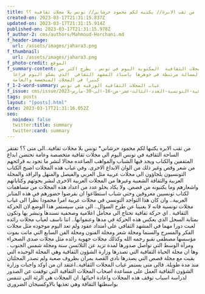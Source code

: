 ```yaml
---
title: من ثقب الابرة// يكتبه لكم محمود حرشاني// تونس بلا مجلات ثقافية ؟؟
created-on: 2023-03-17T21:31:15.837Z
updated-on: 2023-03-17T21:31:15.914Z
published-on: 2023-03-17T21:31:15.978Z
f_author-2: cms/authors/Mahmoud-Horchani.md
f_header-image:
  url: /assets/images/jahara3.png
f_thumbnail:
  url: /assets/images/jahara3.png
f_photo-credit: الموقع
f_summary-content: غياب المجلات الثقافية  المكتوبة اليوم في تونس . يطرح اكثر من
  سؤال والمسالة مرتبطة في جوهرها باسناد المشهد الثقافي  الذي يشكو اليوم فراغا
  كبيرا في المجلات المنحصصة والعامة
f_1-2-word-summary: غياب المجلات الثقافية الورقية في تونس
f_issue: cms/issue/مجلة-الثقافية-التونسية-العدد-الثالث-عشر-من-16-الى-30-مارس-2023.md
tags: posts
layout: "[posts].html"
date: 2023-03-17T21:31:16.052Z
seo:
  noindex: false
  twitter:title: summary
  twitter:card: summary
---
```

من ثقب الابره يكتبها لكم محمود  حرشاني* تونس بلا مجلات ثقافية..الى متى ؟؟ تفتقر الساحة الثقافية   في تونس اليوم الى مجلات ثقافية متخصصة وعامة   تحتضن ابداع  المثقفين والكتاب ويجد فيها الشباب والمواهب الصاعده مجالا   لنشر ما تجود به قرائحهم من شعر وقص  وغير ذلك من الوان الابداع الاخرى. وفي غياب هذه المجلات اصبح الكتاب التونسيون يلجاؤون الى مجلات عربية مثل العربي والفيصل والمنهل والراقد  والمجلة العربية والثقافة الشعبية وغيرها من المجلات العربية الاخرى لنشر  بحوثهم وكتاباتهم واشعارهم  وما يكتبونه من قصص. ولا يكاد يخلو عدد من اعداد هذه المجلات  من مساهمات لكتاب تونسيين معروفين وحتى شباب استطاعوا  ان بقرضوا حضورهم في هذه المنابر العربية.. وان كان هذا التواجد التونسي في مجلات عربية امرا محمودا نظرا الى غياب مجلات تونسية فانه لا يغنينا عن طرح السؤال.. الى متى سيستمر هذا الوضع.لان الحركة الثقافية . اي حركة ثقافية تحتاج الى محامل اعلامية وصحفية تسندها وتبشر بها وتكون بمثابة السجل الذي يعكس هذه الحركة في مدها وعنفوانها.. اننا ناسف لغياب مجلات رائده لغبت دورا مهما في المشهد الثقافي على امتداد عقود ولم تعد اليوم موجوده مثل مجلات الفكر والمسرح والسنما ومجلة شعر ومجلة الفنون ومجلة الفن السابع التي ماتت بموت مؤسسها مصطفى نقبو رحمه الله وكذلك مجلات جهوية رائده مثل مجلات صدى الصحراء ومرآة الوسط التي  تواصل صدورها لمدة تزيد عن الثلاثسن سنة ومجلة شمس الجنوب . وها ان مجلة الحياة الثقافية التي تصدرها وزارة الشؤون الثقافية وهي المجلة الوحيده التي بقيت مع مجلة قصص التي يصدرها نادي القصة  يمران بظروف صعبة ولم تصدر المجلتان منذ مدة طويلة. فالى متى يستمر غياب المجلات الثقافية..اعتقد ان من اوكد واجبات وزارة الشؤون الثقافية العمل على مساعدة اصحاب المجلات الثقافية التي توقفت عن الصدور  لدراسة اسباب توقف هذه المجلات  واعادة احيائها. ان المجلات هي الرئة التي تتنفس  بواسطتها الثقافة وهي تغذيها بالاوكسيجان الضروري